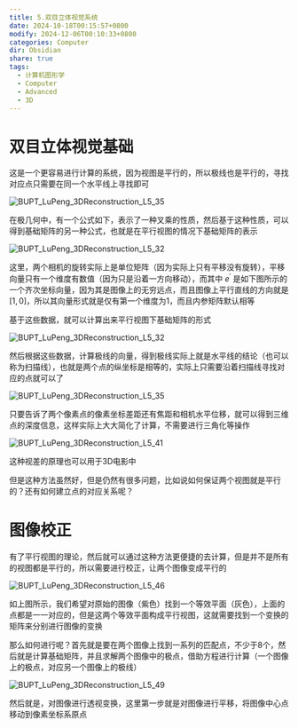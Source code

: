 ```yaml
---
title: 5.双目立体视觉系统
date: 2024-10-18T00:15:57+0800
modify: 2024-12-06T00:10:33+0800
categories: Computer
dir: Obsidian
share: true
tags:
  - 计算机图形学
  - Computer
  - Advanced
  - 3D
---
```


# 双目立体视觉基础

这是一个更容易进行计算的系统，因为视图是平行的，所以极线也是平行的，寻找对应点只需要在同一个水平线上寻找即可

![BUPT_LuPeng_3DReconstruction_L5_35](/images/BUPT_LuPeng_3DReconstruction_L5_35.png)

在极几何中，有一个公式如下，表示了一种叉乘的性质，然后基于这种性质，可以得到基础矩阵的另一种公式，也就是在平行视图的情况下基础矩阵的表示

![BUPT_LuPeng_3DReconstruction_L5_32](/images/BUPT_LuPeng_3DReconstruction_L5_32.png)

这里，两个相机的旋转实际上是单位矩阵（因为实际上只有平移没有旋转），平移向量只有一个维度有数值（因为只是沿着一方向移动），而其中 $e^\prime$ 是如下图所示的一个齐次坐标向量，因为其是图像上的无穷远点，而且图像上平行直线的方向就是 $[1,0]$，所以其向量形式就是仅有第一个维度为1，而且内参矩阵默认相等

基于这些数据，就可以计算出来平行视图下基础矩阵的形式

![BUPT_LuPeng_3DReconstruction_L5_32](/images/BUPT_LuPeng_3DReconstruction_L5_32-1719498179598-4.png)

然后根据这些数据，计算极线的向量，得到极线实际上就是水平线的结论（也可以称为扫描线），也就是两个点的纵坐标是相等的，实际上只需要沿着扫描线寻找对应的点就可以了

![BUPT_LuPeng_3DReconstruction_L5_35](/images/BUPT_LuPeng_3DReconstruction_L5_35-1719499589730-6.png)

只要告诉了两个像素点的像素坐标差距还有焦距和相机水平位移，就可以得到三维点的深度信息，这样实际上大大简化了计算，不需要进行三角化等操作

![BUPT_LuPeng_3DReconstruction_L5_41](/images/BUPT_LuPeng_3DReconstruction_L5_41.png)

这种视差的原理也可以用于3D电影中

但是这种方法虽然好，但是仍然有很多问题，比如说如何保证两个视图就是平行的？还有如何建立点的对应关系呢？

# 图像校正

有了平行视图的理论，然后就可以通过这种方法更便捷的去计算，但是并不是所有的视图都是平行的，所以需要进行校正，让两个图像变成平行的

![BUPT_LuPeng_3DReconstruction_L5_46](/images/BUPT_LuPeng_3DReconstruction_L5_46.png)

如上图所示，我们希望对原始的图像（紫色）找到一个等效平面（灰色），上面的点都是一一对应的，但是这两个等效平面构成平行视图，这就需要找到一个变换的矩阵来分别进行图像的变换

那么如何进行呢？首先就是要在两个图像上找到一系列的匹配点，不少于8个，然后就是计算基础矩阵，并且求解两个图像中的极点，借助方程进行计算（一个图像上的极点，对应另一个图像上的极线）

![BUPT_LuPeng_3DReconstruction_L5_49](/images/BUPT_LuPeng_3DReconstruction_L5_49.png)

然后就是，对图像进行透视变换，这里第一步就是对图像进行平移，将图像中心点移动到像素坐标系原点